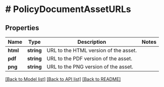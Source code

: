 # # PolicyDocumentAssetURLs

## Properties

Name | Type | Description | Notes
------------ | ------------- | ------------- | -------------
**html** | **string** | URL to the HTML version of the asset. |
**pdf** | **string** | URL to the PDF version of the asset. |
**png** | **string** | URL to the PNG version of the asset. |

[[Back to Model list]](../../README.md#models) [[Back to API list]](../../README.md#endpoints) [[Back to README]](../../README.md)
